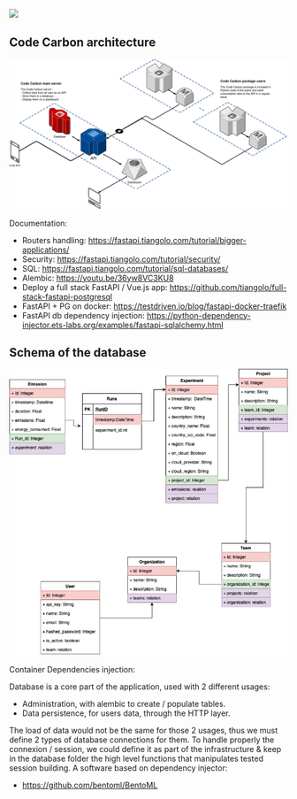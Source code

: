 ![](https://github.com/mlco2/codecarbon/blob/api/api/Images/CodecarbonDB.jpg)

## Code Carbon architecture
![Code Carbon architecture](Images/code_carbon_archi.png)

Documentation:

- Routers handling: https://fastapi.tiangolo.com/tutorial/bigger-applications/
- Security: https://fastapi.tiangolo.com/tutorial/security/
- SQL: https://fastapi.tiangolo.com/tutorial/sql-databases/
- Alembic: https://youtu.be/36yw8VC3KU8
- Deploy a full stack FastAPI / Vue.js app: https://github.com/tiangolo/full-stack-fastapi-postgresql
- FastAPI + PG on docker: https://testdriven.io/blog/fastapi-docker-traefik
- FastAPI db dependency injection: https://python-dependency-injector.ets-labs.org/examples/fastapi-sqlalchemy.html

## Schema of the database
![DB Schema](Images/CodecarbonDB.jpg)



Container Dependencies injection: 



Database is a core part of the application, used with 2 different usages:
- Administration, with alembic to create / populate tables.
- Data persistence, for users data, through the HTTP layer.

The load of data would not be the same for those 2 usages, thus we must define 2 types of database connections for them.
To handle properly the connexion / session, we could define it as part of the infrastructure & keep in the database 
folder the high level functions that manipulates tested session building.
A software based on dependency injector: 
- https://github.com/bentoml/BentoML
